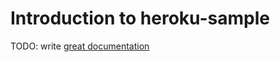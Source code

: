 # Introduction to heroku-sample

TODO: write [great documentation](http://jacobian.org/writing/great-documentation/what-to-write/)
